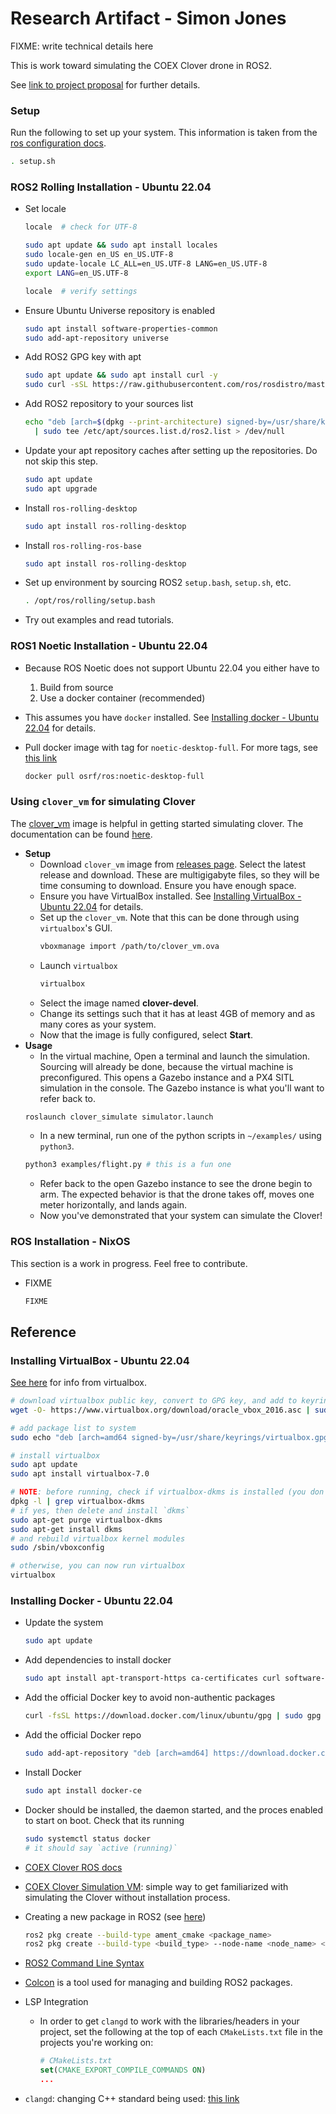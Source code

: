 # Research Artifact - Simon Jones

FIXME: write technical details here

This is work toward simulating the COEX Clover drone in ROS2.  

See [link to project proposal](https://simon-jones.netlify.app/comp/2023-10-06) for further details.  

### Setup

Run the following to set up your system. This information is taken from the [ros configuration docs](https://docs.ros.org/en/rolling/Tutorials/Beginner-CLI-Tools/Configuring-ROS2-Environment.html).

```sh
. setup.sh
```

### ROS2 Rolling Installation - Ubuntu 22.04

* Set locale
  ```sh
  locale  # check for UTF-8

  sudo apt update && sudo apt install locales
  sudo locale-gen en_US en_US.UTF-8
  sudo update-locale LC_ALL=en_US.UTF-8 LANG=en_US.UTF-8
  export LANG=en_US.UTF-8

  locale  # verify settings
  ```
* Ensure Ubuntu Universe repository is enabled
  ```sh
  sudo apt install software-properties-common
  sudo add-apt-repository universe
  ```
* Add ROS2 GPG key with apt
  ```sh
  sudo apt update && sudo apt install curl -y
  sudo curl -sSL https://raw.githubusercontent.com/ros/rosdistro/master/ros.key -o /usr/share/keyrings/ros-archive-keyring.gpg
  ```
* Add ROS2 repository to your sources list
  ```sh
  echo "deb [arch=$(dpkg --print-architecture) signed-by=/usr/share/keyrings/ros-archive-keyring.gpg] http://packages.ros.org/ros2/ubuntu $(. /etc/os-release && echo $UBUNTU_CODENAME) main" \
    | sudo tee /etc/apt/sources.list.d/ros2.list > /dev/null
  ```
* Update your apt repository caches after setting up the repositories. Do not skip this step.
  ```sh
  sudo apt update
  sudo apt upgrade
  ```
* Install `ros-rolling-desktop`
  ```sh
  sudo apt install ros-rolling-desktop
  ```
* Install `ros-rolling-ros-base`
  ```sh
  sudo apt install ros-rolling-desktop
  ```
* Set up environment by sourcing ROS2 `setup.bash`, `setup.sh`, etc.
  ```sh
  . /opt/ros/rolling/setup.bash
  ```
* Try out examples and read tutorials.

### ROS1 Noetic Installation - Ubuntu 22.04

* Because ROS Noetic does not support Ubuntu 22.04 you either have to
  1. Build from source
  2. Use a docker container (recommended)
* This assumes you have `docker` installed. See [Installing docker - Ubuntu 22.04](#installing-docker---ubuntu-2204) for details.

* Pull docker image with tag for `noetic-desktop-full`. For more tags, see [this link](https://hub.docker.com/r/osrf/ros/tags)
  ```sh
  docker pull osrf/ros:noetic-desktop-full
  ```

### Using `clover_vm` for simulating Clover

The [clover_vm](https://github.com/CopterExpress/clover_vm) image is helpful in getting started simulating clover. The documentation can be found [here](https://clover.coex.tech/en/simulation_vm.html).

* **Setup**
  * Download `clover_vm` image from [releases page](https://github.com/CopterExpress/clover_vm/releases/). Select the latest release and download. These are multigigabyte files, so they will be time consuming to download. Ensure you have enough space.
  * Ensure you have VirtualBox installed. See [Installing VirtualBox - Ubuntu 22.04](#installing-virtualbox---ubuntu-2204) for details.
  * Set up the `clover_vm`. Note that this can be done through using `virtualbox`'s GUI.
    ```sh
    vboxmanage import /path/to/clover_vm.ova
    ```
  * Launch `virtualbox`
    ```sh
    virtualbox
    ```
  * Select the image named **clover-devel**.
  * Change its settings such that it has at least 4GB of memory and as many cores as your system.
  * Now that the image is fully configured, select **Start**.
* **Usage**
  * In the virtual machine, Open a terminal and launch the simulation. Sourcing will already be done, because the virtual machine is preconfigured. This opens a Gazebo instance and a PX4 SITL simulation in the console. The Gazebo instance is what you'll want to refer back to.
  ```sh
  roslaunch clover_simulate simulator.launch
  ```
  * In a new terminal, run one of the python scripts in `~/examples/` using `python3`.
  ```sh
  python3 examples/flight.py # this is a fun one
  ```
  * Refer back to the open Gazebo instance to see the drone begin to arm. The expected behavior is that the drone takes off, moves one meter horizontally, and lands again.
  * Now you've demonstrated that your system can simulate the Clover!

### ROS Installation - NixOS

This section is a work in progress. Feel free to contribute.  

* FIXME
    ```sh
    FIXME
    ```

## Reference

### Installing VirtualBox - Ubuntu 22.04

[See here](https://www.virtualbox.org/wiki/Linux_Downloads#Debian-basedLinuxdistributions) for info from virtualbox.  

```sh
# download virtualbox public key, convert to GPG key, and add to keyring
wget -O- https://www.virtualbox.org/download/oracle_vbox_2016.asc | sudo gpg --dearmor --yes --output /usr/share/keyrings/oracle-virtualbox-2016.gpg

# add package list to system
sudo echo "deb [arch=amd64 signed-by=/usr/share/keyrings/virtualbox.gpg] https://download.virtualbox.org/virtualbox/debian jammy contrib" > /etc/apt/sources.list.d/virtualbox.list

# install virtualbox
sudo apt update
sudo apt install virtualbox-7.0

# NOTE: before running, check if virtualbox-dkms is installed (you don't want it installed) (see https://askubuntu.com/questions/900794/virtualbox-rtr3initex-failed-with-rc-1912-rc-1912)
dpkg -l | grep virtualbox-dkms
# if yes, then delete and install `dkms`
sudo apt-get purge virtualbox-dkms
sudo apt-get install dkms
# and rebuild virtualbox kernel modules
sudo /sbin/vboxconfig

# otherwise, you can now run virtualbox
virtualbox
```

### Installing Docker - Ubuntu 22.04

* Update the system
  ```sh
  sudo apt update
  ```
* Add dependencies to install docker
  ```sh
  sudo apt install apt-transport-https ca-certificates curl software-properties-common
  ```
* Add the official Docker key to avoid non-authentic packages
  ```sh
  curl -fsSL https://download.docker.com/linux/ubuntu/gpg | sudo gpg --dearmor -o /usr/share/keyrings/docker-archive-keyring.gpg
  ```
* Add the official Docker repo
  ```sh
  sudo add-apt-repository "deb [arch=amd64] https://download.docker.com/linux/ubuntu jammy stable"
  ```
* Install Docker
  ```sh
  sudo apt install docker-ce
  ```
* Docker should be installed, the daemon started, and the proces enabled to start on boot. Check that its running
  ```sh
  sudo systemctl status docker
  # it should say `active (running)`
  ```

* [COEX Clover ROS docs](http://wiki.ros.org/Robots/clover)
* [COEX Clover Simulation VM](https://github.com/CopterExpress/clover_vm): simple way to get familiarized with simulating the Clover without installation process.
* Creating a new package in ROS2 (see [here](https://docs.ros.org/en/rolling/Tutorials/Beginner-Client-Libraries/Creating-Your-First-ROS2-Package.html#create-a-package))
  ```sh
  ros2 pkg create --build-type ament_cmake <package_name>
  ros2 pkg create --build-type <build_type> --node-name <node_name> <package_name> --license <license>
  ```

* [ROS2 Command Line Syntax](https://design.ros2.org/articles/ros_command_line_arguments.html)
* [Colcon](https://docs.ros.org/en/rolling/Tutorials/Beginner-Client-Libraries/Colcon-Tutorial.html) is a tool used for managing and building ROS2 packages.
* LSP Integration
  * In order to get `clangd` to work with the libraries/headers in your project, set the following at the top of each `CMakeLists.txt` file in the projects you're working on:
    ```cmake
    # CMakeLists.txt
    set(CMAKE_EXPORT_COMPILE_COMMANDS ON)
    ...
    ```
* `clangd`: changing C++ standard being used: [this link](https://stackoverflow.com/questions/73758291/is-there-a-way-to-specify-the-c-standard-of-clangd-without-recompiling-it)

